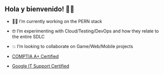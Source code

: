 ## Hola y bienvenido! 👋😁

- 🏋️‍♂️ I’m currently working on the PERN stack
- 🤓 I’m experimenting with Cloud/Testing/DevOps and how they relate to the entire SDLC
- 💥 I’m looking to collaborate on Game/Web/Mobile projects

- [COMPTIA A+ Certified](https://www.credly.com/badges/d0cfd15a-d1b9-490a-bfc4-bda2353941ba/public_url)
- [Google IT Support Certified](https://www.credly.com/badges/ef1595d5-c3ba-44fe-b6bd-e813022488ba/public_url)

<!--
**AnoshMalik/AnoshMalik** is a ✨ _special_ ✨ repository because its `README.md` (this file) appears on your GitHub profile.

Here are some ideas to get you started:

- 🔭 I’m currently working on ...
- 🌱 I’m currently learning ...
- 👯 I’m looking to collaborate on ...
- 🤔 I’m looking for help with ...
- 💬 Ask me about ...
- 📫 How to reach me: ...
- 😄 Pronouns: ...
- ⚡ Fun fact: ...
-->
